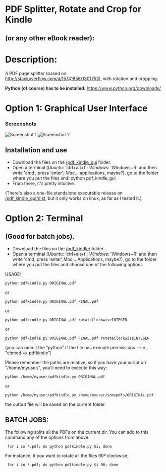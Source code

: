 # PDF Splitter, Rotate and Crop for Kindle 
## (or any other eBook reader):

# Description:

A PDF page splitter (based on http://stackoverflow.com/a/15741856/1301753), with rotation and cropping. 


**Python (of course) has to be installed:** https://www.python.org/downloads/ 


# Option 1: Graphical User Interface

### Screenshots

![Screenshot 1](https://github.com/miltonlaufer/pythonscripts/tree/master/pdf_kindle_gui/screenshots/pdf_kindle_01.png)
![Screenshot 2](https://github.com/miltonlaufer/pythonscripts/tree/master/pdf_kindle_gui/screenshots/pdf_kindle_02.png)

## Installation and use

* Download the files on the [/pdf_kindle_gui](https://github.com/miltonlaufer/pythonscripts/tree/master/pdf_kindle_gui/) folder.
* Open a terminal (*Ubuntu*: 'ctrl+alt+t'; *Windows*: 'Windows+R' and then write 'cmd', press 'enter'; *Mac*... applications, maybe?), go to the folder where you put the files and:
    python pdf_kindle_gui
* From there, it's pretty intuitive. 

(There's also a one-file standalone executable release on [/pdf_kindle_gui/dist](https://github.com/miltonlaufer/pythonscripts/tree/master/pdf_kindle_gui/dist), but it only works on linux, as far as I tested it.)

# Option 2: Terminal
## (Good for batch jobs).

* Download the files on the [/pdf_kindle/](https://github.com/miltonlaufer/pythonscripts/tree/master/pdf_kindle) folder.
* Open a terminal (*Ubuntu*: 'ctrl+alt+t'; *Windows*: 'Windows+R' and then write 'cmd, press 'enter';Mac... Applications, maybe?), go to the folder where you put the files and choose one of the following options

USAGE:

    python pdfkindle.py ORIGINAL.pdf

or

    python pdfkindle.py ORIGINAL.pdf FINAL.pdf

or

    python pdfkindle.py ORIGINAL.pdf rotateClockwiseINTEGER

or

    python pdfkindle.py ORIGINAL.pdf FINAL.pdf rotateClockwiseINTEGER

(you can ommit the "python" if the file has execute permissions --i.e., "chmod +x pdfkindle")

Please remember the paths are relative, so if you have your script on "/home/myuser/", you'll need to execute this way:

    python /home/myuser/pdfkindle.py ORIGINAL.pdf

or

    python /home/myuser/pdfkindle.py /home/myuser/somepdfs/ORIGINAL.pdf

the output file will be saved on the current folder.

## BATCH JOBS:

The following splits all the PDFs on the current dir. You can add to this command any of the options from above.  

     for i in *.pdf; do python pdfkindle.py $i; done

For instance, if you want to rotate all the files 90º clockwise,

     for i in *.pdf; do python pdfkindle.py $i 90; done
